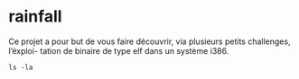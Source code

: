 # rainfall
Ce projet a pour but de vous faire découvrir, via plusieurs petits challenges, l’éxploi- tation de binaire de type elf dans un système i386.

```gdb
ls -la
```
